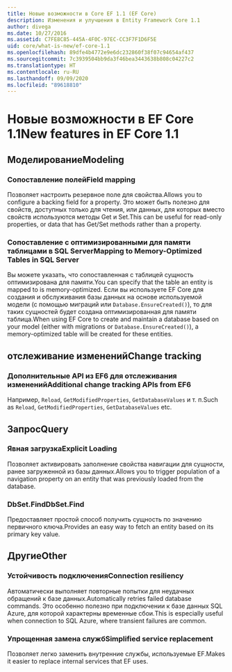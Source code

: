 ```yaml
---
title: Новые возможности в Core EF 1.1 (EF Core)
description: Изменения и улучшения в Entity Framework Core 1.1
author: divega
ms.date: 10/27/2016
ms.assetid: C7FE8C85-445A-4F0C-97EC-CC3F7F1D6F5E
uid: core/what-is-new/ef-core-1.1
ms.openlocfilehash: 89dfe4b4772e9e6dc232860f38f07c94654af437
ms.sourcegitcommit: 7c3939504bb9da3f46bea3443638b808c04227c2
ms.translationtype: HT
ms.contentlocale: ru-RU
ms.lasthandoff: 09/09/2020
ms.locfileid: "89618810"
---
```

# <a name="new-features-in-ef-core-11"></a><span data-ttu-id="da44c-103">Новые возможности в EF Core 1.1</span><span class="sxs-lookup"><span data-stu-id="da44c-103">New features in EF Core 1.1</span></span>

## <a name="modeling"></a><span data-ttu-id="da44c-104">Моделирование</span><span class="sxs-lookup"><span data-stu-id="da44c-104">Modeling</span></span>

### <a name="field-mapping"></a><span data-ttu-id="da44c-105">Сопоставление полей</span><span class="sxs-lookup"><span data-stu-id="da44c-105">Field mapping</span></span>

<span data-ttu-id="da44c-106">Позволяет настроить резервное поле для свойства.</span><span class="sxs-lookup"><span data-stu-id="da44c-106">Allows you to configure a backing field for a property.</span></span> <span data-ttu-id="da44c-107">Это может быть полезно для свойств, доступных только для чтения, или данных, для которых вместо свойств используются методы Get и Set.</span><span class="sxs-lookup"><span data-stu-id="da44c-107">This can be useful for read-only properties, or data that has Get/Set methods rather than a property.</span></span>

### <a name="mapping-to-memory-optimized-tables-in-sql-server"></a><span data-ttu-id="da44c-108">Сопоставление с оптимизированными для памяти таблицами в SQL Server</span><span class="sxs-lookup"><span data-stu-id="da44c-108">Mapping to Memory-Optimized Tables in SQL Server</span></span>

<span data-ttu-id="da44c-109">Вы можете указать, что сопоставленная с таблицей сущность оптимизирована для памяти.</span><span class="sxs-lookup"><span data-stu-id="da44c-109">You can specify that the table an entity is mapped to is memory-optimized.</span></span> <span data-ttu-id="da44c-110">Если вы используете EF Core для создания и обслуживания базы данных на основе используемой модели (с помощью миграций или `Database.EnsureCreated()`), то для таких сущностей будет создана оптимизированная для памяти таблица.</span><span class="sxs-lookup"><span data-stu-id="da44c-110">When using EF Core to create and maintain a database based on your model (either with migrations or `Database.EnsureCreated()`), a memory-optimized table will be created for these entities.</span></span>

## <a name="change-tracking"></a><span data-ttu-id="da44c-111">отслеживание изменений</span><span class="sxs-lookup"><span data-stu-id="da44c-111">Change tracking</span></span>

### <a name="additional-change-tracking-apis-from-ef6"></a><span data-ttu-id="da44c-112">Дополнительные API из EF6 для отслеживания изменений</span><span class="sxs-lookup"><span data-stu-id="da44c-112">Additional change tracking APIs from EF6</span></span>

<span data-ttu-id="da44c-113">Например, `Reload`, `GetModifiedProperties`, `GetDatabaseValues` и т. п.</span><span class="sxs-lookup"><span data-stu-id="da44c-113">Such as `Reload`, `GetModifiedProperties`, `GetDatabaseValues` etc.</span></span>

## <a name="query"></a><span data-ttu-id="da44c-114">Запрос</span><span class="sxs-lookup"><span data-stu-id="da44c-114">Query</span></span>

### <a name="explicit-loading"></a><span data-ttu-id="da44c-115">Явная загрузка</span><span class="sxs-lookup"><span data-stu-id="da44c-115">Explicit Loading</span></span>

<span data-ttu-id="da44c-116">Позволяет активировать заполнение свойства навигации для сущности, ранее загруженной из базы данных.</span><span class="sxs-lookup"><span data-stu-id="da44c-116">Allows you to trigger population of a navigation property on an entity that was previously loaded from the database.</span></span>

### <a name="dbsetfind"></a><span data-ttu-id="da44c-117">DbSet.Find</span><span class="sxs-lookup"><span data-stu-id="da44c-117">DbSet.Find</span></span>

<span data-ttu-id="da44c-118">Предоставляет простой способ получить сущность по значению первичного ключа.</span><span class="sxs-lookup"><span data-stu-id="da44c-118">Provides an easy way to fetch an entity based on its primary key value.</span></span>

## <a name="other"></a><span data-ttu-id="da44c-119">Другие</span><span class="sxs-lookup"><span data-stu-id="da44c-119">Other</span></span>

### <a name="connection-resiliency"></a><span data-ttu-id="da44c-120">Устойчивость подключения</span><span class="sxs-lookup"><span data-stu-id="da44c-120">Connection resiliency</span></span>

<span data-ttu-id="da44c-121">Автоматически выполняет повторные попытки для неудачных обращений к базе данных.</span><span class="sxs-lookup"><span data-stu-id="da44c-121">Automatically retries failed database commands.</span></span> <span data-ttu-id="da44c-122">Это особенно полезно при подключении к базе данных SQL Azure, для которой характерны временные сбои.</span><span class="sxs-lookup"><span data-stu-id="da44c-122">This is especially useful when connection to SQL Azure, where transient failures are common.</span></span>

### <a name="simplified-service-replacement"></a><span data-ttu-id="da44c-123">Упрощенная замена служб</span><span class="sxs-lookup"><span data-stu-id="da44c-123">Simplified service replacement</span></span>

<span data-ttu-id="da44c-124">Позволяет легко заменить внутренние службы, используемые EF.</span><span class="sxs-lookup"><span data-stu-id="da44c-124">Makes it easier to replace internal services that EF uses.</span></span>

